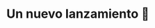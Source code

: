 ---
title: Un nuevo lanzamiento 🚀
description: Compilando lo aprendido en estos años.
published_at: 2022-08-13
external_url: https://perrodinero.substack.com/p/un-nuevo-lanzamiento
cover_path: img/newsletters/nuevo_lanzamiento.jpeg
cover_alt: Portada de mi nuevo libro electrónico.
---